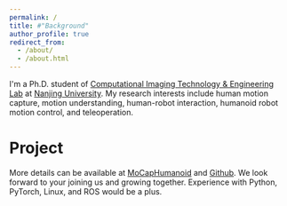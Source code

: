 ```yaml
---
permalink: /
title: #"Background"
author_profile: true
redirect_from: 
  - /about/
  - /about.html
---
```


I'm a Ph.D. student of [Computational Imaging Technology & Engineering Lab](https://cite.nju.edu.cn) at [Nanjing University](https://www.nju.edu.cn/en/). My research interests include human motion capture, motion understanding, human-robot interaction, humanoid robot motion control, and teleoperation. 

<!-- Publications
======
<a id="publications"></a>
[Publications](#publications) -->


Project
======
More details can be available at [MoCapHumanoid](https://shenqiu.njucite.cn/MoCapHumanoid/) and [Github](https://github.com/NJU-CITE-MoCapHumanoid). We look forward to your joining us and growing together. Experience with Python, PyTorch, Linux, and ROS would be a plus.

<!-- [Robot Teleoperation](https://github.com/YeeLou/Robot-Teleoperation) -->
